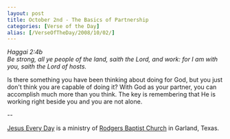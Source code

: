```yaml
---
layout: post
title: October 2nd - The Basics of Partnership
categories: [Verse of the Day]
alias: [/VerseOfTheDay/2008/10/02/]
---
```


_Haggai 2:4b  
Be strong, all ye people of the land, saith the Lord, and work: for
I am with you, saith the Lord of hosts._

Is there something you have been thinking about doing for God, but
you just don't think you are capable of doing it? With God as your
partner, you can accomplish much more than you think. The key is
remembering that He is working right beside you and you are not
alone.

 --

<a href=http://jesuseveryday.net>Jesus Every Day</a> is a ministry of <a href=http://rodgersbaptist.net>Rodgers Baptist Church</a> in Garland, Texas.
